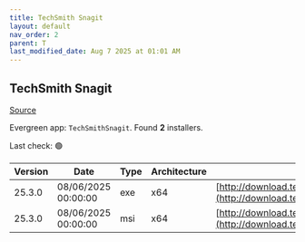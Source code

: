 ```yaml
---
title: TechSmith Snagit
layout: default
nav_order: 2
parent: T
last_modified_date: Aug 7 2025 at 01:01 AM
---
```


## TechSmith Snagit

[Source](https://www.techsmith.com/)

Evergreen app: `TechSmithSnagit`. Found **2** installers.

Last check: 🟢

| Version | Date                | Type | Architecture | URI                                                                                                                            |
| ------- | ------------------- | ---- | ------------ | ------------------------------------------------------------------------------------------------------------------------------ |
| 25.3.0  | 08/06/2025 00:00:00 | exe  | x64          | [http://download.techsmith.com/snagit/releases/2530/snagit.exe](http://download.techsmith.com/snagit/releases/2530/snagit.exe) |
| 25.3.0  | 08/06/2025 00:00:00 | msi  | x64          | [http://download.techsmith.com/snagit/releases/2530/snagit.msi](http://download.techsmith.com/snagit/releases/2530/snagit.msi) |
